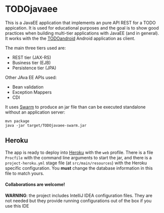 # TODOjavaee

This is a JavaEE application that implements an pure API REST for a TODO appication. It is used for educational purposes and the goal is to show good practices when building multi-tier applications with JavaEE (and in general). It works with the the [TODOandroid](https://github.com/neich/TODOAndroid) Android application as client.

The main three tiers used are:

* REST tier (JAX-RS)
* Business tier (EJB)
* Persistence tier (JPA)

Other JAva EE APIs used:

* Bean validation
* Exception Mappers
* CDI

It uses [Swarm](http://wildfly-swarm.io/) to produce an jar file than can be executed standalone without an application server:

```
mvn package
java -jar target/TODOjavaee-swarm.jar
```

## Heroku

The app is ready to deploy into [Heroku](http://heroku.com) with the ```web``` profile. There is a file ```Procfile``` with the command line arguments to start the jar, and there is a ```project-heroku.yml``` stage file (at ```src/main/resources```) with the Heroku specific configuration. You **must** change the database information in this file to match yours.

#### Collaborations are welcome!

**WARNING**: the project includes IntelliJ IDEA configuration files. They are not needed but they provide running configurations out of the box if you use this IDE
